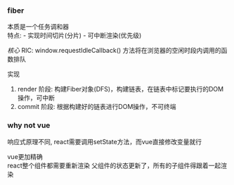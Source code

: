 

### fiber

本质是一个任务调和器  
特点:
    - 实现时间切片(分片)
    - 可中断渲染(优先级)


*核心*
RIC: window.requestIdleCallback() 方法将在浏览器的空闲时段内调用的函数排队




实现
1. render 阶段: 构建Fiber对象(DFS)，构建链表，在链表中标记要执行的DOM操作，可中断
2. commit 阶段: 根据构建好的链表进行DOM操作，不可终端  



### why not vue

响应式原理不同, react需要调用setState方法，而vue直接修改变量就行

vue更加精确  
react整个组件都需要重新渲染 父组件的状态更新了，所有的子组件得跟着一起渲染 

